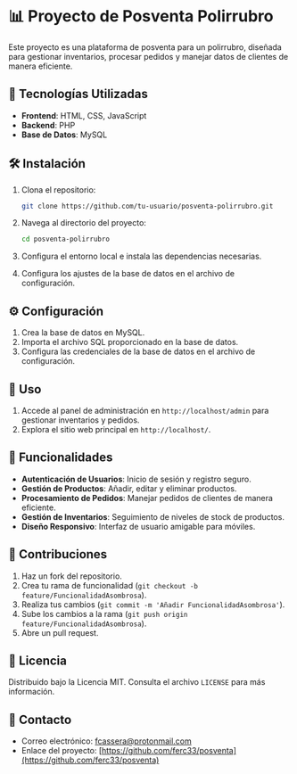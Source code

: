 
# 📊 Proyecto de Posventa Polirrubro

Este proyecto es una plataforma de posventa para un polirrubro, diseñada para gestionar inventarios, procesar pedidos y manejar datos de clientes de manera eficiente.

## 🚀 Tecnologías Utilizadas

- **Frontend**: HTML, CSS, JavaScript
- **Backend**: PHP
- **Base de Datos**: MySQL


## 🛠️ Instalación

1. Clona el repositorio:
   ```sh
   git clone https://github.com/tu-usuario/posventa-polirrubro.git
   ```
2. Navega al directorio del proyecto:
   ```sh
   cd posventa-polirrubro
   ```
3. Configura el entorno local e instala las dependencias necesarias.

4. Configura los ajustes de la base de datos en el archivo de configuración.

## ⚙️ Configuración

1. Crea la base de datos en MySQL.
2. Importa el archivo SQL proporcionado en la base de datos.
3. Configura las credenciales de la base de datos en el archivo de configuración.

## 🚀 Uso

1. Accede al panel de administración en `http://localhost/admin` para gestionar inventarios y pedidos.
2. Explora el sitio web principal en `http://localhost/`.

## 🌟 Funcionalidades

- **Autenticación de Usuarios**: Inicio de sesión y registro seguro.
- **Gestión de Productos**: Añadir, editar y eliminar productos.
- **Procesamiento de Pedidos**: Manejar pedidos de clientes de manera eficiente.
- **Gestión de Inventarios**: Seguimiento de niveles de stock de productos.
- **Diseño Responsivo**: Interfaz de usuario amigable para móviles.

## 🤝 Contribuciones

1. Haz un fork del repositorio.
2. Crea tu rama de funcionalidad (`git checkout -b feature/FuncionalidadAsombrosa`).
3. Realiza tus cambios (`git commit -m 'Añadir FuncionalidadAsombrosa'`).
4. Sube los cambios a la rama (`git push origin feature/FuncionalidadAsombrosa`).
5. Abre un pull request.

## 📜 Licencia

Distribuido bajo la Licencia MIT. Consulta el archivo `LICENSE` para más información.

## 📧 Contacto

- Correo electrónico: fcassera@protonmail.com
- Enlace del proyecto: [https://github.com/ferc33/posventa](https://github.com/ferc33/posventa)

